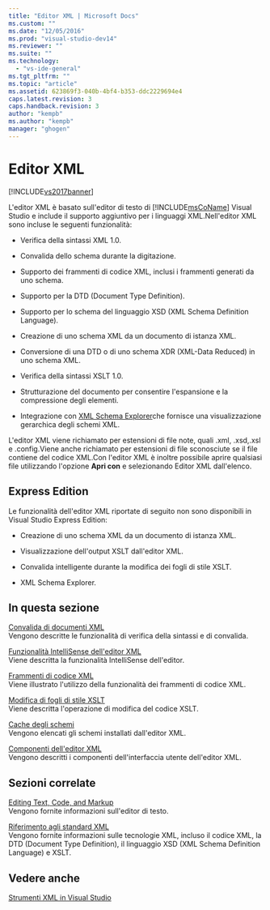 ```yaml
---
title: "Editor XML | Microsoft Docs"
ms.custom: ""
ms.date: "12/05/2016"
ms.prod: "visual-studio-dev14"
ms.reviewer: ""
ms.suite: ""
ms.technology: 
  - "vs-ide-general"
ms.tgt_pltfrm: ""
ms.topic: "article"
ms.assetid: 623869f3-040b-4bf4-b353-ddc2229694e4
caps.latest.revision: 3
caps.handback.revision: 3
author: "kempb"
ms.author: "kempb"
manager: "ghogen"
---
```

# Editor XML
[!INCLUDE[vs2017banner](../code-quality/includes/vs2017banner.md)]

L'editor XML è basato sull'editor di testo di [!INCLUDE[msCoName](../xml-tools/includes/msconame_md.md)] Visual Studio e include il supporto aggiuntivo per i linguaggi XML.Nell'editor XML sono incluse le seguenti funzionalità:  
  
-   Verifica della sintassi XML 1.0.  
  
-   Convalida dello schema durante la digitazione.  
  
-   Supporto dei frammenti di codice XML, inclusi i frammenti generati da uno schema.  
  
-   Supporto per la DTD \(Document Type Definition\).  
  
-   Supporto per lo schema del linguaggio XSD \(XML Schema Definition Language\).  
  
-   Creazione di uno schema XML da un documento di istanza XML.  
  
-   Conversione di una DTD o di uno schema XDR \(XML\-Data Reduced\) in uno schema XML.  
  
-   Verifica della sintassi XSLT 1.0.  
  
-   Strutturazione del documento per consentire l'espansione e la compressione degli elementi.  
  
-   Integrazione con [XML Schema Explorer](../xml-tools/xml-schema-explorer.md)che fornisce una visualizzazione gerarchica degli schemi XML.  
  
 L'editor XML viene richiamato per estensioni di file note, quali .xml, .xsd,.xsl e .config.Viene anche richiamato per estensioni di file sconosciute se il file contiene del codice XML.Con l'editor XML è inoltre possibile aprire qualsiasi file utilizzando l'opzione **Apri con** e selezionando Editor XML dall'elenco.  
  
## Express Edition  
 Le funzionalità dell'editor XML riportate di seguito non sono disponibili in Visual Studio Express Edition:  
  
-   Creazione di uno schema XML da un documento di istanza XML.  
  
-   Visualizzazione dell'output XSLT dall'editor XML.  
  
-   Convalida intelligente durante la modifica dei fogli di stile XSLT.  
  
-   XML Schema Explorer.  
  
## In questa sezione  
 [Convalida di documenti XML](../xml-tools/xml-document-validation.md)  
 Vengono descritte le funzionalità di verifica della sintassi e di convalida.  
  
 [Funzionalità IntelliSense dell'editor XML](../xml-tools/xml-editor-intellisense-features.md)  
 Viene descritta la funzionalità IntelliSense dell'editor.  
  
 [Frammenti di codice XML](../xml-tools/xml-snippets.md)  
 Viene illustrato l'utilizzo della funzionalità dei frammenti di codice XML.  
  
 [Modifica di fogli di stile XSLT](../xml-tools/editing-xslt-style-sheets.md)  
 Viene descritta l'operazione di modifica del codice XSLT.  
  
 [Cache degli schemi](../xml-tools/schema-cache.md)  
 Vengono elencati gli schemi installati dall'editor XML.  
  
 [Componenti dell'editor XML](../xml-tools/xml-editor-components.md)  
 Vengono descritti i componenti dell'interfaccia utente dell'editor XML.  
  
## Sezioni correlate  
 [Editing Text, Code, and Markup](http://msdn.microsoft.com/it-it/0d9c00d7-5df4-48a3-b185-2a265f055439)  
 Vengono fornite informazioni sull'editor di testo.  
  
 [Riferimento agli standard XML](http://msdn.microsoft.com/it-it/79c78508-c9d0-423a-a00f-672e855de401)  
 Vengono fornite informazioni sulle tecnologie XML, incluso il codice XML, la DTD \(Document Type Definition\), il linguaggio XSD \(XML Schema Definition Language\) e XSLT.  
  
## Vedere anche  
 [Strumenti XML in Visual Studio](../xml-tools/xml-tools-in-visual-studio.md)